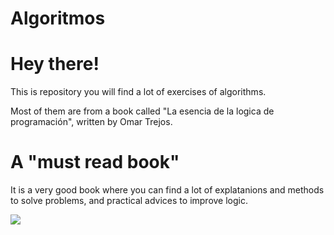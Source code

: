 # Algoritmos
# Hey there!
<p>This is repository you will find a lot of exercises of algorithms.</p>
<p>Most of them are from a book called "La esencia de la logica de programación", written by Omar Trejos.</p>
<h1>A "must read book"</h1>
<p>It is a very good book where you can find a lot of explatanions and methods to solve problems, and practical advices to improve logic.</p>
<img src="https://www.elsolucionario.org/wp-content/archivos/2019/05/la-esencia-de-la-logica-de-programacion-omar-trejos-buritica-1ra-edicion.jpg"/>
